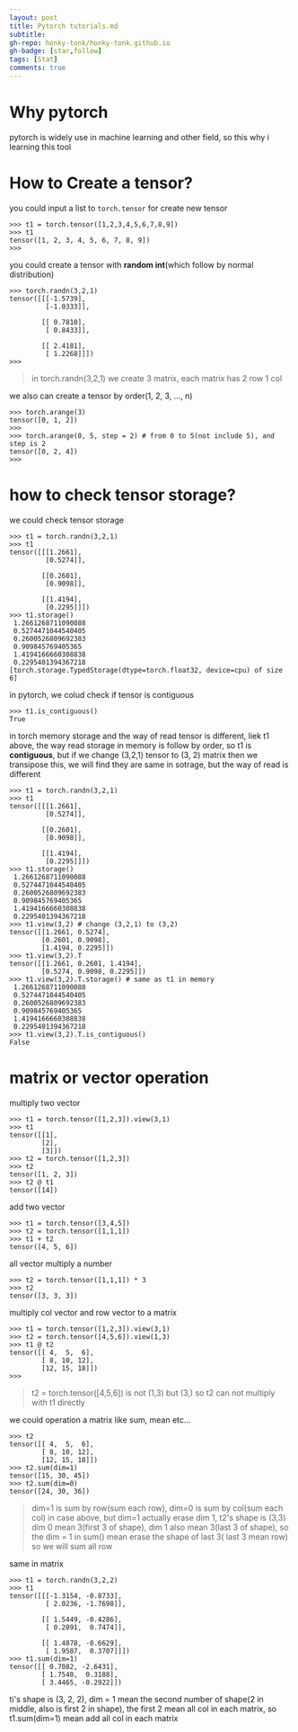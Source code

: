 ```yaml
---
layout: post
title: Pytorch tutorials.md
subtitle: 
gh-repo: honky-tonk/honky-tonk.github.io
gh-badge: [star,follow]
tags: [Stat]
comments: true
---
```


<script src="https://cdn.mathjax.org/mathjax/latest/MathJax.js?config=TeX-AMS-MML_HTMLorMML" type="text/javascript"></script>


# Why pytorch
pytorch is widely use in machine learning and other field, so this why i learning this tool 

# How to Create a tensor?

you could input a list to ```torch.tensor``` for create new tensor
```
>>> t1 = torch.tensor([1,2,3,4,5,6,7,8,9])
>>> t1
tensor([1, 2, 3, 4, 5, 6, 7, 8, 9])
>>>
```

you could create a tensor with **random int**(which follow by normal distribution)

```
>>> torch.randn(3,2,1)
tensor([[[-1.5739],
         [-1.0333]],

        [[ 0.7810],
         [ 0.8433]],

        [[ 2.4181],
         [ 1.2268]]])
>>>
```
> in torch.randn(3,2,1) we create 3 matrix, each matrix has 2 row 1 col

we also can create a tensor by order(1, 2, 3, ..., n)
```
>>> torch.arange(3)
tensor([0, 1, 2])
>>>
>>> torch.arange(0, 5, step = 2) # from 0 to 5(not include 5), and step is 2
tensor([0, 2, 4])
>>>
```

# how to check tensor storage?
we could check tensor storage
```
>>> t1 = torch.randn(3,2,1)
>>> t1
tensor([[[1.2661],
         [0.5274]],

        [[0.2601],
         [0.9098]],

        [[1.4194],
         [0.2295]]])
>>> t1.storage()
 1.2661268711090088
 0.5274471044540405
 0.2600526809692383
 0.909845769405365
 1.4194166660308838
 0.2295401394367218
[torch.storage.TypedStorage(dtype=torch.float32, device=cpu) of size 6]
```
in pytorch, we colud check if tensor is contiguous
```
>>> t1.is_contiguous()
True
```
in torch memory storage and the way of read tensor is different, liek t1 above, the way read storage in memory is follow by order, so t1 is **contiguous**, but if we change (3,2,1) tensor to (3, 2) matrix then we transipose this, we will find they are same in sotrage, but the way of read is different
```
>>> t1 = torch.randn(3,2,1)
>>> t1
tensor([[[1.2661],
         [0.5274]],

        [[0.2601],
         [0.9098]],

        [[1.4194],
         [0.2295]]])
>>> t1.storage()
 1.2661268711090088
 0.5274471044540405
 0.2600526809692383
 0.909845769405365
 1.4194166660308838
 0.2295401394367218
>>> t1.view(3,2) # change (3,2,1) to (3,2)
tensor([[1.2661, 0.5274],
        [0.2601, 0.9098],
        [1.4194, 0.2295]])
>>> t1.view(3,2).T
tensor([[1.2661, 0.2601, 1.4194],
        [0.5274, 0.9098, 0.2295]])
>>> t1.view(3,2).T.storage() # same as t1 in memory
 1.2661268711090088
 0.5274471044540405
 0.2600526809692383
 0.909845769405365
 1.4194166660308838
 0.2295401394367218
>>> t1.view(3,2).T.is_contiguous()
False
```

# matrix or vector operation
multiply two vector
```
>>> t1 = torch.tensor([1,2,3]).view(3,1)
>>> t1
tensor([[1],
        [2],
        [3]])
>>> t2 = torch.tensor([1,2,3])
>>> t2
tensor([1, 2, 3])
>>> t2 @ t1
tensor([14])
```

add two vector
```
>>> t1 = torch.tensor([3,4,5])
>>> t2 = torch.tensor([1,1,1])
>>> t1 + t2
tensor([4, 5, 6])
```
all vector multiply a number
```
>>> t2 = torch.tensor([1,1,1]) * 3
>>> t2
tensor([3, 3, 3])
```

multiply  col vector and row vector to a matrix
```
>>> t1 = torch.tensor([1,2,3]).view(3,1)
>>> t2 = torch.tensor([4,5,6]).view(1,3)
>>> t1 @ t2
tensor([[ 4,  5,  6],
        [ 8, 10, 12],
        [12, 15, 18]])
>>>
```
> t2 = torch.tensor([4,5,6]) is not (1,3) but (3,) so t2 can not multiply with t1 directly

we could operation a matrix like sum, mean etc...
```
>>> t2
tensor([[ 4,  5,  6],
        [ 8, 10, 12],
        [12, 15, 18]])
>>> t2.sum(dim=1)
tensor([15, 30, 45])
>>> t2.sum(dim=0)
tensor([24, 30, 36])
```
> dim=1 is sum by row(sum each row), dim=0 is sum by col(sum each col) in case above, but dim=1 actually erase dim 1, t2's shape is (3,3) dim 0 mean 3(first 3 of shape), dim 1 also mean 3(last 3 of shape), so the dim = 1 in sum() mean erase the shape of last 3( last 3 mean row) so we will sum all row

same in matrix

```
>>> t1 = torch.randn(3,2,2)
>>> t1
tensor([[[-1.3154, -0.8733],
         [ 2.0236, -1.7698]],

        [[ 1.5449, -0.4286],
         [ 0.2091,  0.7474]],

        [[ 1.4878, -0.6629],
         [ 1.9587,  0.3707]]])
>>> t1.sum(dim=1)
tensor([[ 0.7082, -2.6431],
        [ 1.7540,  0.3188],
        [ 3.4465, -0.2922]])
```
ti's shape is (3, 2, 2), dim = 1 mean the second number of shape(2 in middle, also is first 2 in shape), the first 2 mean all col in each matrix, so t1.sum(dim=1) mean add all col in each matrix 
# 